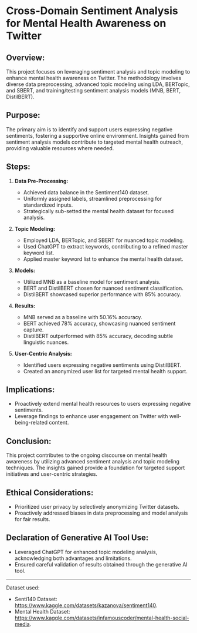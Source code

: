 # Cross-Domain Sentiment Analysis for Mental Health Awareness on Twitter

## Overview:

This project focuses on leveraging sentiment analysis and topic modeling to enhance mental health awareness on Twitter. The methodology involves diverse data preprocessing, advanced topic modeling using LDA, BERTopic, and SBERT, and training/testing sentiment analysis models (MNB, BERT, DistilBERT).

## Purpose:

The primary aim is to identify and support users expressing negative sentiments, fostering a supportive online environment. Insights gained from sentiment analysis models contribute to targeted mental health outreach, providing valuable resources where needed.

## Steps:

1. **Data Pre-Processing:**
   - Achieved data balance in the Sentiment140 dataset.
   - Uniformly assigned labels, streamlined preprocessing for standardized inputs.
   - Strategically sub-setted the mental health dataset for focused analysis.

2. **Topic Modeling:**
   - Employed LDA, BERTopic, and SBERT for nuanced topic modeling.
   - Used ChatGPT to extract keywords, contributing to a refined master keyword list.
   - Applied master keyword list to enhance the mental health dataset.

3. **Models:**
   - Utilized MNB as a baseline model for sentiment analysis.
   - BERT and DistilBERT chosen for nuanced sentiment classification.
   - DistilBERT showcased superior performance with 85% accuracy.

4. **Results:**
   - MNB served as a baseline with 50.16% accuracy.
   - BERT achieved 78% accuracy, showcasing nuanced sentiment capture.
   - DistilBERT outperformed with 85% accuracy, decoding subtle linguistic nuances.

5. **User-Centric Analysis:**
   - Identified users expressing negative sentiments using DistilBERT.
   - Created an anonymized user list for targeted mental health support.

## Implications:

- Proactively extend mental health resources to users expressing negative sentiments.
- Leverage findings to enhance user engagement on Twitter with well-being-related content.

## Conclusion:

This project contributes to the ongoing discourse on mental health awareness by utilizing advanced sentiment analysis and topic modeling techniques. The insights gained provide a foundation for targeted support initiatives and user-centric strategies.

## Ethical Considerations:

- Prioritized user privacy by selectively anonymizing Twitter datasets.
- Proactively addressed biases in data preprocessing and model analysis for fair results.

## Declaration of Generative AI Tool Use:

- Leveraged ChatGPT for enhanced topic modeling analysis, acknowledging both advantages and limitations.
- Ensured careful validation of results obtained through the generative AI tool.

---

Dataset used:
- Senti140 Dataset: https://www.kaggle.com/datasets/kazanova/sentiment140.
- Mental Health Dataset: https://www.kaggle.com/datasets/infamouscoder/mental-health-social-media.
